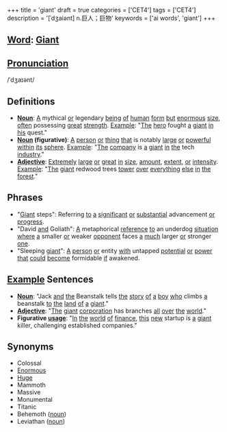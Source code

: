 +++
title = 'giant'
draft = true
categories = ['CET4']
tags = ['CET4']
description = '[ˈdʒaiənt] n.巨人；巨物'
keywords = ['ai words', 'giant']
+++

## [Word](/en/post/word/): [Giant](/en/post/giant/)

## [Pronunciation](/en/post/pronunciation/)
/ˈdʒaɪənt/

## Definitions
- **[Noun](/en/post/noun/)**: [A](/en/post/a/) mythical [or](/en/post/or/) legendary [being](/en/post/being/) [of](/en/post/of/) [human](/en/post/human/) [form](/en/post/form/) [but](/en/post/but/) [enormous](/en/post/enormous/) [size](/en/post/size/), [often](/en/post/often/) possessing [great](/en/post/great/) [strength](/en/post/strength/). [Example](/en/post/example/): "[The](/en/post/the/) [hero](/en/post/hero/) fought [a](/en/post/a/) [giant](/en/post/giant/) [in](/en/post/in/) [his](/en/post/his/) quest."
- **[Noun](/en/post/noun/) (figurative)**: [A](/en/post/a/) [person](/en/post/person/) [or](/en/post/or/) [thing](/en/post/thing/) [that](/en/post/that/) is notably [large](/en/post/large/) [or](/en/post/or/) [powerful](/en/post/powerful/) [within](/en/post/within/) [its](/en/post/its/) [sphere](/en/post/sphere/). [Example](/en/post/example/): "[The](/en/post/the/) [company](/en/post/company/) is [a](/en/post/a/) [giant](/en/post/giant/) [in](/en/post/in/) [the](/en/post/the/) tech [industry](/en/post/industry/)."
- **[Adjective](/en/post/adjective/)**: [Extremely](/en/post/extremely/) [large](/en/post/large/) [or](/en/post/or/) [great](/en/post/great/) [in](/en/post/in/) [size](/en/post/size/), [amount](/en/post/amount/), [extent](/en/post/extent/), [or](/en/post/or/) [intensity](/en/post/intensity/). [Example](/en/post/example/): "[The](/en/post/the/) [giant](/en/post/giant/) redwood trees [tower](/en/post/tower/) [over](/en/post/over/) [everything](/en/post/everything/) [else](/en/post/else/) [in](/en/post/in/) [the](/en/post/the/) [forest](/en/post/forest/)."

## Phrases
- "[Giant](/en/post/giant/) steps": Referring [to](/en/post/to/) [a](/en/post/a/) [significant](/en/post/significant/) [or](/en/post/or/) [substantial](/en/post/substantial/) advancement [or](/en/post/or/) [progress](/en/post/progress/).
- "David [and](/en/post/and/) Goliath": [A](/en/post/a/) metaphorical [reference](/en/post/reference/) [to](/en/post/to/) an underdog [situation](/en/post/situation/) [where](/en/post/where/) [a](/en/post/a/) smaller [or](/en/post/or/) weaker [opponent](/en/post/opponent/) faces [a](/en/post/a/) [much](/en/post/much/) larger [or](/en/post/or/) stronger [one](/en/post/one/).
- "Sleeping [giant](/en/post/giant/)": [A](/en/post/a/) [person](/en/post/person/) [or](/en/post/or/) entity [with](/en/post/with/) untapped [potential](/en/post/potential/) [or](/en/post/or/) [power](/en/post/power/) [that](/en/post/that/) [could](/en/post/could/) [become](/en/post/become/) formidable [if](/en/post/if/) awakened.

## [Example](/en/post/example/) Sentences
- **[Noun](/en/post/noun/)**: "Jack [and](/en/post/and/) [the](/en/post/the/) Beanstalk tells [the](/en/post/the/) [story](/en/post/story/) [of](/en/post/of/) [a](/en/post/a/) [boy](/en/post/boy/) [who](/en/post/who/) climbs [a](/en/post/a/) beanstalk [to](/en/post/to/) [the](/en/post/the/) [land](/en/post/land/) [of](/en/post/of/) [a](/en/post/a/) [giant](/en/post/giant/)."
- **[Adjective](/en/post/adjective/)**: "[The](/en/post/the/) [giant](/en/post/giant/) [corporation](/en/post/corporation/) has branches [all](/en/post/all/) [over](/en/post/over/) [the](/en/post/the/) [world](/en/post/world/)."
- **Figurative [usage](/en/post/usage/)**: "[In](/en/post/in/) [the](/en/post/the/) [world](/en/post/world/) [of](/en/post/of/) [finance](/en/post/finance/), [this](/en/post/this/) [new](/en/post/new/) startup is [a](/en/post/a/) [giant](/en/post/giant/) killer, challenging established companies."

## Synonyms
- Colossal
- [Enormous](/en/post/enormous/)
- [Huge](/en/post/huge/)
- Mammoth
- Massive
- Monumental
- Titanic
- Behemoth ([noun](/en/post/noun/))
- Leviathan ([noun](/en/post/noun/))
